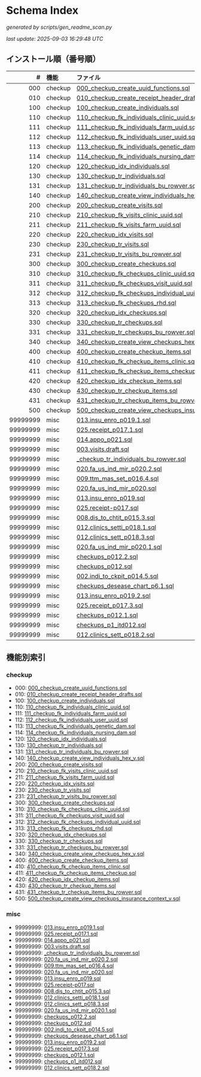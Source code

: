 # Schema Index

_generated by scripts/gen_readme_scan.py_

_last update: 2025-09-03 16:29:48 UTC_

## インストール順（番号順）

| # | 機能 | ファイル |
|---:|:---|:---|
| 000 | checkup | [000_checkup_create_uuid_functions.sql](patches/000_checkup_create_uuid_functions.sql) |
| 010 | checkup | [010_checkup_create_receipt_header_drafts.sql](patches/010_checkup_create_receipt_header_drafts.sql) |
| 100 | checkup | [100_checkup_create_individuals.sql](patches/100_checkup_create_individuals.sql) |
| 110 | checkup | [110_checkup_fk_individuals_clinic_uuid.sql](patches/110_checkup_fk_individuals_clinic_uuid.sql) |
| 111 | checkup | [111_checkup_fk_individuals_farm_uuid.sql](patches/111_checkup_fk_individuals_farm_uuid.sql) |
| 112 | checkup | [112_checkup_fk_individuals_user_uuid.sql](patches/112_checkup_fk_individuals_user_uuid.sql) |
| 113 | checkup | [113_checkup_fk_individuals_genetic_dam.sql](patches/113_checkup_fk_individuals_genetic_dam.sql) |
| 114 | checkup | [114_checkup_fk_individuals_nursing_dam.sql](patches/114_checkup_fk_individuals_nursing_dam.sql) |
| 120 | checkup | [120_checkup_idx_individuals.sql](patches/120_checkup_idx_individuals.sql) |
| 130 | checkup | [130_checkup_tr_individuals.sql](patches/130_checkup_tr_individuals.sql) |
| 131 | checkup | [131_checkup_tr_individuals_bu_rowver.sql](patches/131_checkup_tr_individuals_bu_rowver.sql) |
| 140 | checkup | [140_checkup_create_view_individuals_hex_v.sql](patches/140_checkup_create_view_individuals_hex_v.sql) |
| 200 | checkup | [200_checkup_create_visits.sql](patches/200_checkup_create_visits.sql) |
| 210 | checkup | [210_checkup_fk_visits_clinic_uuid.sql](patches/210_checkup_fk_visits_clinic_uuid.sql) |
| 211 | checkup | [211_checkup_fk_visits_farm_uuid.sql](patches/211_checkup_fk_visits_farm_uuid.sql) |
| 220 | checkup | [220_checkup_idx_visits.sql](patches/220_checkup_idx_visits.sql) |
| 230 | checkup | [230_checkup_tr_visits.sql](patches/230_checkup_tr_visits.sql) |
| 231 | checkup | [231_checkup_tr_visits_bu_rowver.sql](patches/231_checkup_tr_visits_bu_rowver.sql) |
| 300 | checkup | [300_checkup_create_checkups.sql](patches/300_checkup_create_checkups.sql) |
| 310 | checkup | [310_checkup_fk_checkups_clinic_uuid.sql](patches/310_checkup_fk_checkups_clinic_uuid.sql) |
| 311 | checkup | [311_checkup_fk_checkups_visit_uuid.sql](patches/311_checkup_fk_checkups_visit_uuid.sql) |
| 312 | checkup | [312_checkup_fk_checkups_individual_uuid.sql](patches/312_checkup_fk_checkups_individual_uuid.sql) |
| 313 | checkup | [313_checkup_fk_checkups_rhd.sql](patches/313_checkup_fk_checkups_rhd.sql) |
| 320 | checkup | [320_checkup_idx_checkups.sql](patches/320_checkup_idx_checkups.sql) |
| 330 | checkup | [330_checkup_tr_checkups.sql](patches/330_checkup_tr_checkups.sql) |
| 331 | checkup | [331_checkup_tr_checkups_bu_rowver.sql](patches/331_checkup_tr_checkups_bu_rowver.sql) |
| 340 | checkup | [340_checkup_create_view_checkups_hex_v.sql](patches/340_checkup_create_view_checkups_hex_v.sql) |
| 400 | checkup | [400_checkup_create_checkup_items.sql](patches/400_checkup_create_checkup_items.sql) |
| 410 | checkup | [410_checkup_fk_checkup_items_clinic.sql](patches/410_checkup_fk_checkup_items_clinic.sql) |
| 411 | checkup | [411_checkup_fk_checkup_items_checkup.sql](patches/411_checkup_fk_checkup_items_checkup.sql) |
| 420 | checkup | [420_checkup_idx_checkup_items.sql](patches/420_checkup_idx_checkup_items.sql) |
| 430 | checkup | [430_checkup_tr_checkup_items.sql](patches/430_checkup_tr_checkup_items.sql) |
| 431 | checkup | [431_checkup_tr_checkup_items_bu_rowver.sql](patches/431_checkup_tr_checkup_items_bu_rowver.sql) |
| 500 | checkup | [500_checkup_create_view_checkups_insurance_context_v.sql](patches/500_checkup_create_view_checkups_insurance_context_v.sql) |
| 99999999 | misc | [013.insu_enro_p019.1.sql](patches/013.insu_enro_p019.1.sql) |
| 99999999 | misc | [025.receipt_p017.1.sql](patches/025.receipt_p017.1.sql) |
| 99999999 | misc | [014.appo_p021.sql](patches/014.appo_p021.sql) |
| 99999999 | misc | [003.visits.draft.sql](patches/003.visits.draft.sql) |
| 99999999 | misc | [_checkup_tr_individuals_bu_rowver.sql](patches/_checkup_tr_individuals_bu_rowver.sql) |
| 99999999 | misc | [020.fa_us_ind_mir_p020.2.sql](patches/020.fa_us_ind_mir_p020.2.sql) |
| 99999999 | misc | [009.ttm_mas_set_p016.4.sql](patches/009.ttm_mas_set_p016.4.sql) |
| 99999999 | misc | [020.fa_us_ind_mir_p020.sql](patches/020.fa_us_ind_mir_p020.sql) |
| 99999999 | misc | [013.insu_enro_p019.sql](patches/013.insu_enro_p019.sql) |
| 99999999 | misc | [025.receipt-p017.sql](patches/025.receipt-p017.sql) |
| 99999999 | misc | [008.dis_to_chtit_p015.3.sql](patches/008.dis_to_chtit_p015.3.sql) |
| 99999999 | misc | [012.clinics_setti_p018.1.sql](patches/012.clinics_setti_p018.1.sql) |
| 99999999 | misc | [012.clinics_sett_p018.3.sql](patches/012.clinics_sett_p018.3.sql) |
| 99999999 | misc | [020.fa_us_ind_mir_p020.1.sql](patches/020.fa_us_ind_mir_p020.1.sql) |
| 99999999 | misc | [checkups_p012.2.sql](patches/checkups_p012.2.sql) |
| 99999999 | misc | [checkups_p012.sql](patches/checkups_p012.sql) |
| 99999999 | misc | [002.indi_to_ckpit_p014.5.sql](patches/002.indi_to_ckpit_p014.5.sql) |
| 99999999 | misc | [checkups_desease_chart_p6.1.sql](patches/checkups_desease_chart_p6.1.sql) |
| 99999999 | misc | [013.insu_enro_p019.2.sql](patches/013.insu_enro_p019.2.sql) |
| 99999999 | misc | [025.receipt_p017.3.sql](patches/025.receipt_p017.3.sql) |
| 99999999 | misc | [checkups_p012.1.sql](patches/checkups_p012.1.sql) |
| 99999999 | misc | [checkups_p1_itd012.sql](patches/checkups_p1_itd012.sql) |
| 99999999 | misc | [012.clinics_sett_p018.2.sql](patches/012.clinics_sett_p018.2.sql) |

## 機能別索引

### checkup
- 000: [000_checkup_create_uuid_functions.sql](patches/000_checkup_create_uuid_functions.sql)
- 010: [010_checkup_create_receipt_header_drafts.sql](patches/010_checkup_create_receipt_header_drafts.sql)
- 100: [100_checkup_create_individuals.sql](patches/100_checkup_create_individuals.sql)
- 110: [110_checkup_fk_individuals_clinic_uuid.sql](patches/110_checkup_fk_individuals_clinic_uuid.sql)
- 111: [111_checkup_fk_individuals_farm_uuid.sql](patches/111_checkup_fk_individuals_farm_uuid.sql)
- 112: [112_checkup_fk_individuals_user_uuid.sql](patches/112_checkup_fk_individuals_user_uuid.sql)
- 113: [113_checkup_fk_individuals_genetic_dam.sql](patches/113_checkup_fk_individuals_genetic_dam.sql)
- 114: [114_checkup_fk_individuals_nursing_dam.sql](patches/114_checkup_fk_individuals_nursing_dam.sql)
- 120: [120_checkup_idx_individuals.sql](patches/120_checkup_idx_individuals.sql)
- 130: [130_checkup_tr_individuals.sql](patches/130_checkup_tr_individuals.sql)
- 131: [131_checkup_tr_individuals_bu_rowver.sql](patches/131_checkup_tr_individuals_bu_rowver.sql)
- 140: [140_checkup_create_view_individuals_hex_v.sql](patches/140_checkup_create_view_individuals_hex_v.sql)
- 200: [200_checkup_create_visits.sql](patches/200_checkup_create_visits.sql)
- 210: [210_checkup_fk_visits_clinic_uuid.sql](patches/210_checkup_fk_visits_clinic_uuid.sql)
- 211: [211_checkup_fk_visits_farm_uuid.sql](patches/211_checkup_fk_visits_farm_uuid.sql)
- 220: [220_checkup_idx_visits.sql](patches/220_checkup_idx_visits.sql)
- 230: [230_checkup_tr_visits.sql](patches/230_checkup_tr_visits.sql)
- 231: [231_checkup_tr_visits_bu_rowver.sql](patches/231_checkup_tr_visits_bu_rowver.sql)
- 300: [300_checkup_create_checkups.sql](patches/300_checkup_create_checkups.sql)
- 310: [310_checkup_fk_checkups_clinic_uuid.sql](patches/310_checkup_fk_checkups_clinic_uuid.sql)
- 311: [311_checkup_fk_checkups_visit_uuid.sql](patches/311_checkup_fk_checkups_visit_uuid.sql)
- 312: [312_checkup_fk_checkups_individual_uuid.sql](patches/312_checkup_fk_checkups_individual_uuid.sql)
- 313: [313_checkup_fk_checkups_rhd.sql](patches/313_checkup_fk_checkups_rhd.sql)
- 320: [320_checkup_idx_checkups.sql](patches/320_checkup_idx_checkups.sql)
- 330: [330_checkup_tr_checkups.sql](patches/330_checkup_tr_checkups.sql)
- 331: [331_checkup_tr_checkups_bu_rowver.sql](patches/331_checkup_tr_checkups_bu_rowver.sql)
- 340: [340_checkup_create_view_checkups_hex_v.sql](patches/340_checkup_create_view_checkups_hex_v.sql)
- 400: [400_checkup_create_checkup_items.sql](patches/400_checkup_create_checkup_items.sql)
- 410: [410_checkup_fk_checkup_items_clinic.sql](patches/410_checkup_fk_checkup_items_clinic.sql)
- 411: [411_checkup_fk_checkup_items_checkup.sql](patches/411_checkup_fk_checkup_items_checkup.sql)
- 420: [420_checkup_idx_checkup_items.sql](patches/420_checkup_idx_checkup_items.sql)
- 430: [430_checkup_tr_checkup_items.sql](patches/430_checkup_tr_checkup_items.sql)
- 431: [431_checkup_tr_checkup_items_bu_rowver.sql](patches/431_checkup_tr_checkup_items_bu_rowver.sql)
- 500: [500_checkup_create_view_checkups_insurance_context_v.sql](patches/500_checkup_create_view_checkups_insurance_context_v.sql)

### misc
- 99999999: [013.insu_enro_p019.1.sql](patches/013.insu_enro_p019.1.sql)
- 99999999: [025.receipt_p017.1.sql](patches/025.receipt_p017.1.sql)
- 99999999: [014.appo_p021.sql](patches/014.appo_p021.sql)
- 99999999: [003.visits.draft.sql](patches/003.visits.draft.sql)
- 99999999: [_checkup_tr_individuals_bu_rowver.sql](patches/_checkup_tr_individuals_bu_rowver.sql)
- 99999999: [020.fa_us_ind_mir_p020.2.sql](patches/020.fa_us_ind_mir_p020.2.sql)
- 99999999: [009.ttm_mas_set_p016.4.sql](patches/009.ttm_mas_set_p016.4.sql)
- 99999999: [020.fa_us_ind_mir_p020.sql](patches/020.fa_us_ind_mir_p020.sql)
- 99999999: [013.insu_enro_p019.sql](patches/013.insu_enro_p019.sql)
- 99999999: [025.receipt-p017.sql](patches/025.receipt-p017.sql)
- 99999999: [008.dis_to_chtit_p015.3.sql](patches/008.dis_to_chtit_p015.3.sql)
- 99999999: [012.clinics_setti_p018.1.sql](patches/012.clinics_setti_p018.1.sql)
- 99999999: [012.clinics_sett_p018.3.sql](patches/012.clinics_sett_p018.3.sql)
- 99999999: [020.fa_us_ind_mir_p020.1.sql](patches/020.fa_us_ind_mir_p020.1.sql)
- 99999999: [checkups_p012.2.sql](patches/checkups_p012.2.sql)
- 99999999: [checkups_p012.sql](patches/checkups_p012.sql)
- 99999999: [002.indi_to_ckpit_p014.5.sql](patches/002.indi_to_ckpit_p014.5.sql)
- 99999999: [checkups_desease_chart_p6.1.sql](patches/checkups_desease_chart_p6.1.sql)
- 99999999: [013.insu_enro_p019.2.sql](patches/013.insu_enro_p019.2.sql)
- 99999999: [025.receipt_p017.3.sql](patches/025.receipt_p017.3.sql)
- 99999999: [checkups_p012.1.sql](patches/checkups_p012.1.sql)
- 99999999: [checkups_p1_itd012.sql](patches/checkups_p1_itd012.sql)
- 99999999: [012.clinics_sett_p018.2.sql](patches/012.clinics_sett_p018.2.sql)

